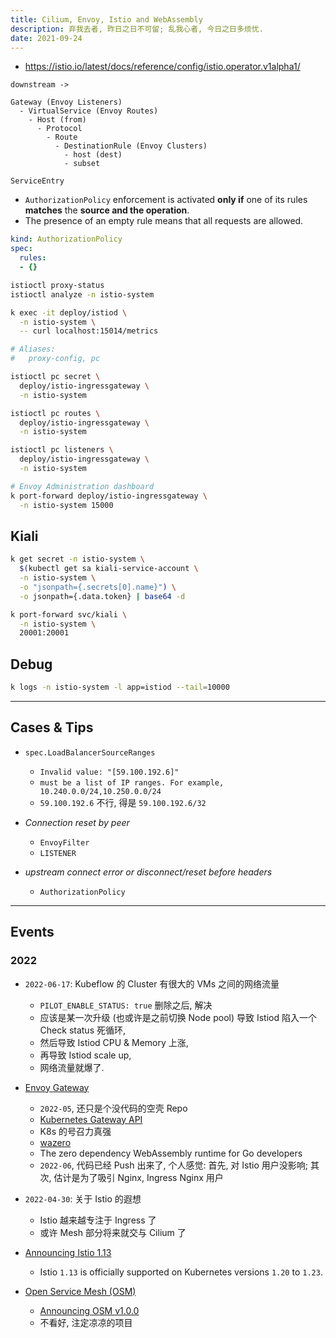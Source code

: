 ```yaml
---
title: Cilium, Envoy, Istio and WebAssembly
description: 弃我去者, 昨日之日不可留; 乱我心者, 今日之日多烦忧.
date: 2021-09-24
---
```


- https://istio.io/latest/docs/reference/config/istio.operator.v1alpha1/

```
downstream ->

Gateway (Envoy Listeners)
  - VirtualService (Envoy Routes)
    - Host (from)
      - Protocol
        - Route
          - DestinationRule (Envoy Clusters)
            - host (dest)
            - subset

ServiceEntry
```

- `AuthorizationPolicy` enforcement is activated
  **only if** one of its rules **matches** the
  **source and the operation**.
- The presence of an empty rule means that
  all requests are allowed.

```yaml
kind: AuthorizationPolicy
spec:
  rules:
  - {}
```

```zsh
istioctl proxy-status
istioctl analyze -n istio-system
```

```zsh
k exec -it deploy/istiod \
  -n istio-system \
  -- curl localhost:15014/metrics

# Aliases:
#   proxy-config, pc

istioctl pc secret \
  deploy/istio-ingressgateway \
  -n istio-system

istioctl pc routes \
  deploy/istio-ingressgateway \
  -n istio-system

istioctl pc listeners \
  deploy/istio-ingressgateway \
  -n istio-system

# Envoy Administration dashboard
k port-forward deploy/istio-ingressgateway \
  -n istio-system 15000
```

## Kiali

```zsh
k get secret -n istio-system \
  $(kubectl get sa kiali-service-account \
  -n istio-system \
  -o "jsonpath={.secrets[0].name}") \
  -o jsonpath={.data.token} | base64 -d

k port-forward svc/kiali \
  -n istio-system \
  20001:20001
```

## Debug

```zsh
k logs -n istio-system -l app=istiod --tail=10000
```

------------------

## Cases & Tips

- `spec.LoadBalancerSourceRanges`
  - `Invalid value: "[59.100.192.6]"`
  - `must be a list of IP ranges. For example, 10.240.0.0/24,10.250.0.0/24`
  - `59.100.192.6` 不行, 得是 `59.100.192.6/32`

- *Connection reset by peer*
  - `EnvoyFilter`
  - `LISTENER`

- *upstream connect error or disconnect/reset before headers*
  - `AuthorizationPolicy`

------------------

## Events

### 2022

- `2022-06-17`: Kubeflow 的 Cluster 有很大的 VMs 之间的网络流量
  - `PILOT_ENABLE_STATUS: true` 删除之后, 解决
  - 应该是某一次升级 (也或许是之前切换 Node pool) 导致
    Istiod 陷入一个 Check status 死循环,
  - 然后导致 Istiod CPU & Memory 上涨,
  - 再导致 Istiod scale up,
  - 网络流量就爆了.

- [Envoy Gateway](https://github.com/envoyproxy/gateway)
  - `2022-05`, 还只是个没代码的空壳 Repo
  - [Kubernetes Gateway API](https://github.com/kubernetes-sigs/gateway-api)
  - K8s 的号召力真强
  - [wazero](https://github.com/tetratelabs/wazero)
  - The zero dependency WebAssembly runtime for Go developers
  - `2022-06`, 代码已经 Push 出来了, 个人感觉:
    首先, 对 Istio 用户没影响;
    其次, 估计是为了吸引 Nginx, Ingress Nginx 用户

- `2022-04-30`: 关于 Istio 的遐想
  - Istio 越来越专注于 Ingress 了
  - 或许 Mesh 部分将来就交与 Cilium 了

- [Announcing Istio 1.13](https://istio.io/latest/news/releases/1.13.x/announcing-1.13/)
  - Istio `1.13` is officially supported on
    Kubernetes versions `1.20` to `1.23`.

- [Open Service Mesh (OSM)](https://github.com/openservicemesh/osm)
  - [Announcing OSM v1.0.0](https://openservicemesh.io/blog/announcing-osm-v1/)
  - 不看好, 注定凉凉的项目
